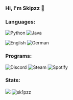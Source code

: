 ### Hi, I'm Skipzz 👋</h1>

### Languages:<br>
![Python](https://img.shields.io/badge/Python-141321?style=flat&logo=Python)
![Java](https://img.shields.io/badge/Java-141321?style=flat&logo=Java)

![English](https://img.shields.io/badge/English-141321?style=flat&logo=Google+Translate)
![German](https://img.shields.io/badge/German-141321?style=flat&logo=Google+Translate)

### Programs:<br>
![Discord](https://img.shields.io/badge/Discord-141321?style=flat&logo=Discord)
![Steam](https://img.shields.io/badge/Steam-141321?style=flat&logo=Steam&logoColor=blue)
![Spotify](https://img.shields.io/badge/Spotify-141321?style=flat&logo=Spotify)

### Stats:<br>
<img src="https://github-readme-stats.vercel.app/api?username=Sk1pzz&&show_icons=true&title_color=ffffff&icon_color=bb2acf&text_color=daf7dc&bg_color=151515">
<img src="https://github-readme-stats.vercel.app/api/top-langs?username=sk1pzz&show_icons=true&locale=en&layout=compact&icon_color=bb2acf&text_color=daf7dc&bg_color=151515" alt="sk1pzz">
